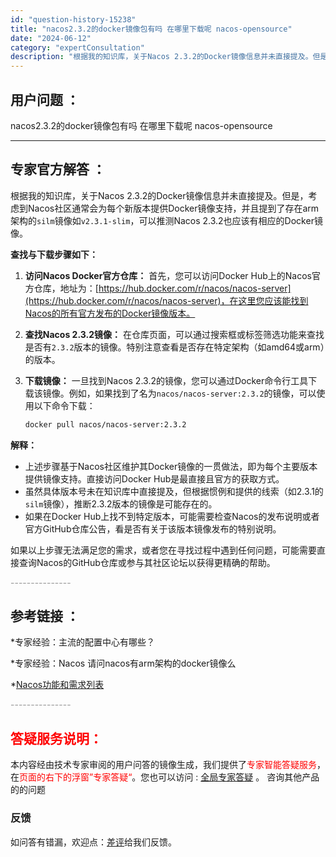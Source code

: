 ```yaml
---
id: "question-history-15238"
title: "nacos2.3.2的docker镜像包有吗 在哪里下载呢 nacos-opensource"
date: "2024-06-12"
category: "expertConsultation"
description: "根据我的知识库，关于Nacos 2.3.2的Docker镜像信息并未直接提及。但是，考虑到Nacos社区通常会为每个新版本提供Docker镜像支持，并且提到了存在arm架构的`silm`镜像如`v2.3.1-slim`，可以推测Nacos 2.3.2也应该有相应的Docker镜像。**查找与下载步骤"
---
```


## 用户问题 ： 
 nacos2.3.2的docker镜像包有吗 在哪里下载呢 nacos-opensource 

---------------
## 专家官方解答 ：

根据我的知识库，关于Nacos 2.3.2的Docker镜像信息并未直接提及。但是，考虑到Nacos社区通常会为每个新版本提供Docker镜像支持，并且提到了存在arm架构的`silm`镜像如`v2.3.1-slim`，可以推测Nacos 2.3.2也应该有相应的Docker镜像。

**查找与下载步骤如下：**

1. **访问Nacos Docker官方仓库：** 首先，您可以访问Docker Hub上的Nacos官方仓库，地址为：[https://hub.docker.com/r/nacos/nacos-server](https://hub.docker.com/r/nacos/nacos-server)，在这里您应该能找到Nacos的所有官方发布的Docker镜像版本。

2. **查找Nacos 2.3.2镜像：** 在仓库页面，可以通过搜索框或标签筛选功能来查找是否有`2.3.2`版本的镜像。特别注意查看是否存在特定架构（如amd64或arm）的版本。

3. **下载镜像：** 一旦找到Nacos 2.3.2的镜像，您可以通过Docker命令行工具下载该镜像。例如，如果找到了名为`nacos/nacos-server:2.3.2`的镜像，可以使用以下命令下载：
   ```bash
   docker pull nacos/nacos-server:2.3.2
   ```

**解释：**
- 上述步骤基于Nacos社区维护其Docker镜像的一贯做法，即为每个主要版本提供镜像支持。直接访问Docker Hub是最直接且官方的获取方式。
- 虽然具体版本号未在知识库中直接提及，但根据惯例和提供的线索（如2.3.1的`silm`镜像），推断2.3.2版本的镜像是可能存在的。
- 如果在Docker Hub上找不到特定版本，可能需要检查Nacos的发布说明或者官方GitHub仓库公告，看是否有关于该版本镜像发布的特别说明。

如果以上步骤无法满足您的需求，或者您在寻找过程中遇到任何问题，可能需要直接查询Nacos的GitHub仓库或参与其社区论坛以获得更精确的帮助。


<font color="#949494">---------------</font> 


## 参考链接 ：

*专家经验：主流的配置中心有哪些？ 
 
 *专家经验：Nacos 请问nacos有arm架构的docker镜像么 
 
 *[Nacos功能和需求列表](https://nacos.io/docs/latest/archive/feature-list)


 <font color="#949494">---------------</font> 
 


## <font color="#FF0000">答疑服务说明：</font> 

本内容经由技术专家审阅的用户问答的镜像生成，我们提供了<font color="#FF0000">专家智能答疑服务</font>，在<font color="#FF0000">页面的右下的浮窗”专家答疑“</font>。您也可以访问 : [全局专家答疑](https://opensource.alibaba.com/chatBot) 。 咨询其他产品的的问题

### 反馈
如问答有错漏，欢迎点：[差评](https://ai.nacos.io/user/feedbackByEnhancerGradePOJOID?enhancerGradePOJOId=15261)给我们反馈。
